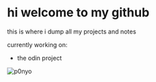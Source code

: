 # hi welcome to my github
this is where i dump all my projects and notes 

currently working on:
- the odin project

<p><img align="center" src="https://github-readme-stats.vercel.app/api/top-langs?username=p0nyo&show_icons=true&locale=en&layout=compact" alt="p0nyo" /></p>
